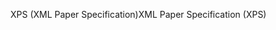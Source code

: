 <span data-ttu-id="108d0-101">XPS (XML Paper Specification)</span><span class="sxs-lookup"><span data-stu-id="108d0-101">XML Paper Specification (XPS)</span></span>